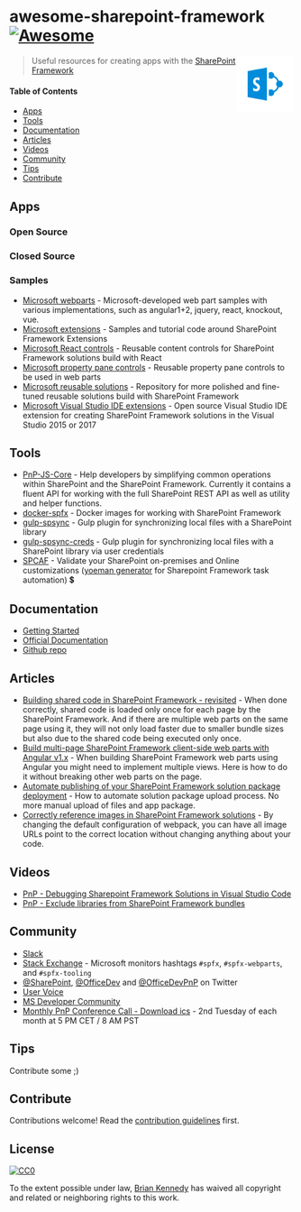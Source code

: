 # awesome-sharepoint-framework [![Awesome](https://awesome.re/badge.svg)](https://awesome.re)

[<img width="100" align="right" src="./spfxLogo.svg">](https://docs.microsoft.com/en-us/sharepoint/dev/spfx/sharepoint-framework-overview)

 > Useful resources for creating apps with the [SharePoint Framework](https://docs.microsoft.com/en-us/sharepoint/dev/spfx/sharepoint-framework-overview)
 

 #### Table of Contents
* [Apps](#apps)
* [Tools](#tools)
* [Documentation](#documentation)
* [Articles](#articles)
* [Videos](#videos)
* [Community](#community)
* [Tips](#tips)
* [Contribute](#contribute)

## Apps

### Open Source

### Closed Source

### Samples
* [Microsoft webparts](https://github.com/SharePoint/sp-dev-fx-webparts) - Microsoft-developed web part samples with various implementations, such as angular1+2, jquery, react, knockout, vue.
* [Microsoft extensions](https://github.com/SharePoint/sp-dev-fx-extensions) - Samples and tutorial code around SharePoint Framework Extensions
* [Microsoft React controls](https://github.com/SharePoint/sp-dev-fx-controls-react) - Reusable content controls for SharePoint Framework solutions build with React
* [Microsoft property pane controls](https://github.com/SharePoint/sp-dev-fx-property-controls) - Reusable property pane controls to be used in web parts
* [Microsoft reusable solutions](https://github.com/SharePoint/sp-dev-solutions) - Repository for more polished and fine-tuned reusable solutions build with SharePoint Framework
* [Microsoft Visual Studio IDE extensions](https://github.com/SharePoint/sp-dev-fx-vs-extension) - Open source Visual Studio IDE extension for creating SharePoint Framework solutions in the Visual Studio 2015 or 2017

## Tools
* [PnP-JS-Core](https://github.com/SharePoint/PnP-JS-Core) - Help developers by simplifying common operations within SharePoint and the SharePoint Framework. Currently it contains a fluent API for working with the full SharePoint REST API as well as utility and helper functions.
* [docker-spfx](https://github.com/waldekmastykarz/docker-spfx) - Docker images for working with SharePoint Framework
* [gulp-spsync](https://github.com/wictorwilen/gulp-spsync) - Gulp plugin for synchronizing local files with a SharePoint library
* [gulp-spsync-creds](https://github.com/estruyf/gulp-spsync-creds) - Gulp plugin for synchronizing local files with a SharePoint library via user credentials
* [SPCAF](https://rencore.com/products/spcaf/) - Validate your SharePoint on-premises and Online customizations ([yoeman generator](https://github.com/rencoreab/generator-spcaf) for Sharepoint Framework task automation) :heavy_dollar_sign:

## Documentation
* [Getting Started](https://docs.microsoft.com/en-us/sharepoint/dev/spfx/set-up-your-developer-tenant)
* [Official Documentation](https://docs.microsoft.com/en-us/sharepoint/dev/spfx/sharepoint-framework-overview)
* [Github repo](https://github.com/SharePoint/sp-dev-docs)

## Articles
* [Building shared code in SharePoint Framework - revisited](https://blog.mastykarz.nl/building-shared-code-sharepoint-framework-revisited/) - When done correctly, shared code is loaded only once for each page by the SharePoint Framework. And if there are multiple web parts on the same page using it, they will not only load faster due to smaller bundle sizes but also due to the shared code being executed only once.
* [Build multi-page SharePoint Framework client-side web parts with Angular v1.x](https://blog.mastykarz.nl/build-multi-page-sharepoint-framework-client-side-web-parts-angular/) - When building SharePoint Framework web parts using Angular you might need to implement multiple views. Here is how to do it without breaking other web parts on the page.
* [Automate publishing of your SharePoint Framework solution package deployment](https://www.eliostruyf.com/automate-sharepoint-framework-solution-package-deployment/) - How to automate solution package upload process. No more manual upload of files and app package.
* [Correctly reference images in SharePoint Framework solutions](https://www.google.com/amp/s/blog.mastykarz.nl/correctly-reference-images-sharepoint-framework-solutions/amp/) - By changing the default configuration of webpack, you can have all image URLs point to the correct location without changing anything about your code.

## Videos
* [PnP - Debugging Sharepoint Framework Solutions in Visual Studio Code](https://youtu.be/oNChcluMrm8)
* [PnP - Exclude libraries from SharePoint Framework bundles](https://youtu.be/-5cXhenHKNk)


## Community
* [Slack](https://officedevslack.azurewebsites.net)
* [Stack Exchange](http://sharepoint.stackexchange.com/) - Microsoft monitors hashtags `#spfx`, `#spfx-webparts`, and `#spfx-tooling`
* [@SharePoint](https://twitter.com/sharepoint), [@OfficeDev](https://twitter.com/officedev) and [@OfficeDevPnP](https://twitter.com/officedevpnp) on Twitter
* [User Voice](https://sharepoint.uservoice.com/forums/329220-sharepoint-dev-platform)
* [MS Developer Community](https://techcommunity.microsoft.com/t5/SharePoint-Developer/bd-p/SharePointDev)
* [Monthly PnP Conference Call - Download ics](http://aka.ms/sppnp-call) - 2nd Tuesday of each month at 5 PM CET / 8 AM PST

## Tips
Contribute some ;)

## Contribute
Contributions welcome! Read the [contribution guidelines](contributing.md) first.

## License
[![CC0](http://mirrors.creativecommons.org/presskit/buttons/88x31/svg/cc-zero.svg)](https://creativecommons.org/publicdomain/zero/1.0/)

To the extent possible under law, [Brian Kennedy](https://github.com/bpkennedy) has waived all copyright and related or neighboring rights to this work.
